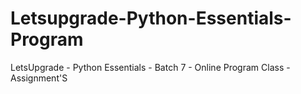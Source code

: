 # Letsupgrade-Python-Essentials-Program
LetsUpgrade - Python Essentials - Batch 7 - Online Program Class - Assignment'S
